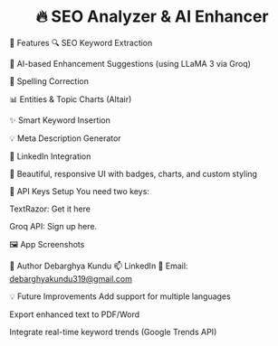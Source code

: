 <h1 align="center"><strong>🔥 SEO Analyzer & AI Enhancer</strong></h1>

🚀 Features
🔍 SEO Keyword Extraction

🧠 AI-based Enhancement Suggestions (using LLaMA 3 via Groq)

📝 Spelling Correction

📊 Entities & Topic Charts (Altair)

✨ Smart Keyword Insertion

💡 Meta Description Generator

🔗 LinkedIn Integration

🌈 Beautiful, responsive UI with badges, charts, and custom styling

🔑 API Keys Setup
You need two keys:

TextRazor: Get it here

Groq API: Sign up here.

🖼️ App Screenshots
<!-- Add screenshot in repo -->

👤 Author
Debarghya Kundu
📫 LinkedIn
📧 Email: debarghyakundu319@gmail.com

💡 Future Improvements
Add support for multiple languages

Export enhanced text to PDF/Word

Integrate real-time keyword trends (Google Trends API)
